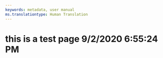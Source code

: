 ```yaml
---
keywords: metadata, user manual
ms.translationtype: Human Translation
---
```

# this is a test page 9/2/2020 6:55:24 PM